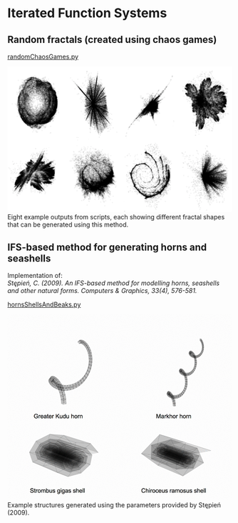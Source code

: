 # Iterated Function Systems

## Random fractals (created using chaos games)

<a href="https://github.com/michaelsmclayton/modellingDevelopment/blob/master/mathsAndStatistics/fractals/IteratedFunctionSystems/randomChaosGames.py">randomChaosGames.py</a>

<img src="./randomChaosGames.png"></img>
Eight example outputs from scripts, each showing different fractal shapes that can be generated using this method.

## IFS-based method for generating horns and seashells
Implementation of:<br>
<i>Stępień, C. (2009). An IFS-based method for modelling horns, seashells and other natural forms. Computers & Graphics, 33(4), 576-581.</i>

<a href="https://github.com/michaelsmclayton/modellingDevelopment/blob/master/mathsAndStatistics/fractals/IteratedFunctionSystems/hornsShellsAndBeaks.py">hornsShellsAndBeaks.py</a>

<img src="./hornsShellsAndBeaks.gif"></img>
Example structures generated using the parameters provided by Stępień (2009).